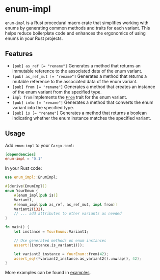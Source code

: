 # enum-impl

`enum-impl` is a Rust procedural macro crate that simplifies working with enums by generating common methods and traits for each variant. This helps reduce boilerplate code and enhances the ergonomics of using enums in your Rust projects.

## Features

- `[pub] as_ref [= "rename"]` Generates a method that returns an immutable reference to the associated data of the enum variant.
- `[pub] as_ref_mut [= "rename"]` Generates a method that returns a mutable reference to the associated data of the enum variant.
- `[pub] from [= "rename"]` Generates a method that creates an instance of the enum variant from the specified type.
- `impl from` Implements the [`From`](https://doc.rust-lang.org/std/convert/trait.From.html) trait for the enum variant.
- `[pub] into [= "rename"]` Generates a method that converts the enum variant into the specified type.
- `[pub] is [= "rename"]` Generates a method that returns a boolean indicating whether the enum instance matches the specified variant.


## Usage

Add `enum-impl` to your `Cargo.toml`:

```toml
[dependencies]
enum-impl = "0.1"
```

In your Rust code:

```rust
use enum_impl::EnumImpl;

#[derive(EnumImpl)]
enum YourEnum {
    #[enum_impl(pub is)]
    Variant1,
    #[enum_impl(pub as_ref, as_ref_mut, impl from)]
    Variant2(i32),
    // ... add attributes to other variants as needed
}

fn main() {
    let instance = YourEnum::Variant1;

    // Use generated methods on enum instances
    assert!(instance.is_variant1());

    let variant2_instance = YourEnum::from(42);
    assert_eq!(*variant2_instance.as_variant2().unwrap(), 42);
}
```

More examples can be found in [examples](./examples/).

